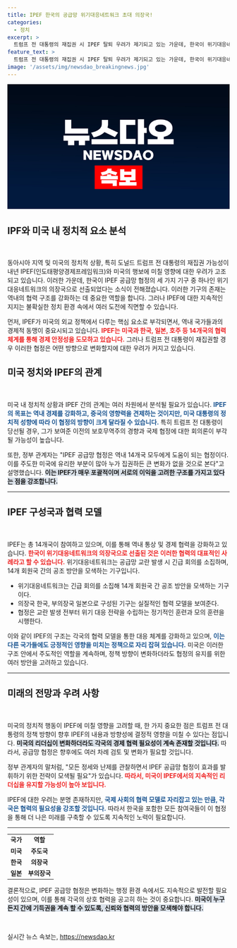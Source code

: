 ```yaml
---
title: IPEF 한국의 공급망 위기대응네트워크 초대 의장국!
categories:
  - 정치
excerpt: >
  트럼프 전 대통령의 재집권 시 IPEF 탈퇴 우려가 제기되고 있는 가운데, 한국이 위기대응네트워크 의장국으로 선출됐다. 전문가들은 미국의 이익을 감안할 때 협정 유지 가능성이 높다고 분석한다.
feature_text: >
  트럼프 전 대통령의 재집권 시 IPEF 탈퇴 우려가 제기되고 있는 가운데, 한국이 위기대응네트워크 의장국으로 선출됐다. 전문가들은 미국의 이익을 감안할 때 협정 유지 가능성이 높다고 분석한다.
image: '/assets/img/newsdao_breakingnews.jpg'
---
```


<p><img src="/assets/img/newsdao_breakingnews.jpg" alt="pcversion 속보" /></p>

<h2 data-ke-size="size26">IPF와 미국 내 정치적 요소 분석</h2>

<p data-ke-size="size16">&nbsp;</p>

<p data-ke-size="size16">동아시아 지역 및 미국의 정치적 상황, 특히 도널드 트럼프 전 대통령의 재집권 가능성이 내년 IPEF(인도태평양경제프레임워크)와 미국의 행보에 미칠 영향에 대한 우려가 고조되고 있습니다. 이러한 가운데, 한국이 IPEF 공급망 협정의 세 가지 기구 중 하나인 위기대응네트워크의 의장국으로 선출되었다는 소식이 전해졌습니다. 이러한 기구의 존재는 역내의 협력 구조를 강화하는 데 중요한 역할을 합니다. 그러나 IPEF에 대한 지속적인 지지는 불확실한 정치 환경 속에서 여러 도전에 직면할 수 있습니다.</p>

<p data-ke-size="size16">먼저, IPEF가 미국의 외교 정책에서 다루는 핵심 요소로 부각되면서, 역내 국가들과의 경제적 동맹이 중요시되고 있습니다. <b><span style="color: #ee2323;">IPEF는 미국과 한국, 일본, 호주 등 14개국의 협력 체계를 통해 경제 안정성을 도모하고 있습니다.</span></b> 그러나 트럼프 전 대통령이 재집권할 경우 이러한 협정은 어떤 방향으로 변화할지에 대한 우려가 커지고 있습니다.</p>

<h2 data-ke-size="size26">미국 정치와 IPEF의 관계</h2>

<p data-ke-size="size16">&nbsp;</p>

<p data-ke-size="size16">미국 내 정치적 상황과 IPEF 간의 관계는 여러 차원에서 분석될 필요가 있습니다. <b><span style="color: #1a5490;">IPEF의 목표는 역내 경제를 강화하고, 중국의 영향력을 견제하는 것이지만, 미국 대통령의 정치적 성향에 따라 이 협정의 방향이 크게 달라질 수 있습니다.</span></b> 특히 트럼프 전 대통령이 당선될 경우, 그가 보여준 이전의 보호무역주의 경향과 국제 협정에 대한 회의론이 부각될 가능성이 높습니다.</p>

<p data-ke-size="size16">또한, 정부 관계자는 "IPEF 공급망 협정은 역내 14개국 모두에게 도움이 되는 협정이다. 이를 주도한 미국에 유리한 부분이 많아 누가 집권하든 큰 변화가 없을 것으로 본다"고 설명했습니다. <b><span style="background-color: #21538527;">이는 IPEF가 매우 포괄적이며 서로의 이익을 고려한 구조를 가지고 있다는 점을 강조합니다.</span></b></p>

<hr>

<h2 data-ke-size="size26">IPEF 구성국과 협력 모델</h2>

<p data-ke-size="size16">&nbsp;</p>

<p data-ke-size="size16">IPEF는 총 14개국이 참여하고 있으며, 이를 통해 역내 통상 및 경제 협력을 강화하고 있습니다. <b><span style="color: #ee2323;">한국이 위기대응네트워크의 의장국으로 선출된 것은 이러한 협력의 대표적인 사례라고 할 수 있습니다.</span></b> 위기대응네트워크는 공급망 교란 발생 시 긴급 회의를 소집하며, 14개 회원국 간의 공조 방안을 모색하는 기구입니다.</p>

<ul>
    <li>위기대응네트워크는 긴급 회의를 소집해 14개 회원국 간 공조 방안을 모색하는 기구이다.</li>
    <li>의장국 한국, 부의장국 일본으로 구성된 기구는 실질적인 협력 모델을 보여준다.</li>
    <li>협정은 교란 발생 전부터 위기 대응 전략을 수립하는 정기적인 훈련과 모의 훈련을 시행한다.</li>
</ul>

<p data-ke-size="size16">이와 같이 IPEF의 구조는 각국의 협력 모델을 통한 대응 체계를 강화하고 있으며, <b><span style="color: #1a5490;">이는 다른 국가들에도 긍정적인 영향을 미치는 정책으로 자리 잡혀 있습니다.</span></b> 미국은 이러한 구조 안에서 주도적인 역할을 계속하며, 정책 방향이 변화하더라도 협정의 유지를 위한 여러 방안을 고려하고 있습니다.</p>

<hr>

<h2 data-ke-size="size26">미래의 전망과 우려 사항</h2>

<p data-ke-size="size16">&nbsp;</p>

<p data-ke-size="size16">미국의 정치적 행동이 IPEF에 미칠 영향을 고려할 때, 한 가지 중요한 점은 트럼프 전 대통령의 정책 방향이 향후 IPEF의 내용과 방향성에 결정적 영향을 미칠 수 있다는 점입니다. <b><span style="background-color: #21538527;">미국의 리더십이 변화하더라도 각국의 경제 협력 필요성이 계속 존재할 것입니다.</span></b> 따라서, 공급망 협정은 향후에도 여러 차례 검토 및 변화가 필요할 것입니다.</p>

<p data-ke-size="size16">정부 관계자의 말처럼, "모든 정세와 난제를 관찰하면서 IPEF 공급망 협정이 효과를 발휘하기 위한 전략이 모색될 필요"가 있습니다. <b><span style="color: #ee2323;">따라서, 미국이 IPEF에서의 지속적인 리더십을 유지할 가능성이 높아 보입니다.</span></b></p>

<p data-ke-size="size16">IPEF에 대한 우려는 분명 존재하지만, <b><span style="color: #1a5490;">국제 사회의 협력 모델로 자리잡고 있는 만큼, 각국은 협력의 필요성을 강조할 것입니다.</span></b> 따라서 한국을 포함한 모든 참여국들이 이 협정을 통해 더 나은 미래를 구축할 수 있도록 지속적인 노력이 필요합니다.</p>

<hr>

<table style="width: 100%; text-align: center;">
    <tr>
        <td style="text-align: center; height: 17px;"><b>국가</b></td>
        <td style="text-align: center; height: 17px;"><b>역할</b></td>
    </tr>
    <tr>
        <td style="text-align: center; height: 17px;"><b>미국</b></td>
        <td style="text-align: center; height: 17px;"><b>주도국</b></td>
    </tr>
    <tr>
        <td style="text-align: center; height: 17px;"><b>한국</b></td>
        <td style="text-align: center; height: 17px;"><b>의장국</b></td>
    </tr>
    <tr>
        <td style="text-align: center; height: 17px;"><b>일본</b></td>
        <td style="text-align: center; height: 17px;"><b>부의장국</b></td>
    </tr>
</table>

<p data-ke-size="size16">결론적으로, IPEF 공급망 협정은 변화하는 행정 환경 속에서도 지속적으로 발전할 필요성이 있으며, 이를 통해 각국의 상호 협력을 공고히 하는 것이 중요합니다. <b><span style="background-color: #21538527;">미국이 누구든지 간에 기득권을 계속 할 수 있도록, 신뢰와 협력의 방안을 모색해야 합니다.</span></b></p>

<p data-ke-size="size16">&nbsp;</p>
실시간 뉴스 속보는, <a href="https://newsdao.kr" rel="dofollow">https://newsdao.kr</a>


